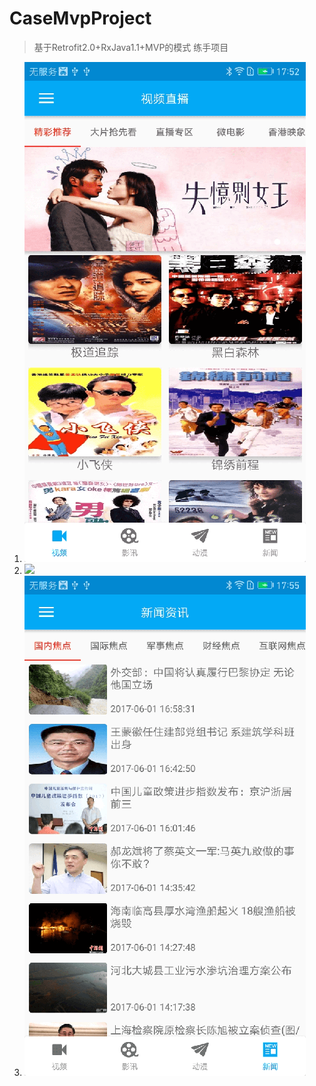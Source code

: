 # CaseMvpProject
>基于Retrofit2.0+RxJava1.1+MVP的模式 练手项目
1. ![](https://github.com/nansir/CaseMvpProject/blob/master/Images/2017-06-01-17-51-03.png)
2. ![](https://github.com/nansir/CaseMvpProject/blob/master/Images/2017-06-01-17-51-11.png)
3. ![](https://github.com/nansir/CaseMvpProject/blob/master/Images/2017-06-01-17-53-11.png)
